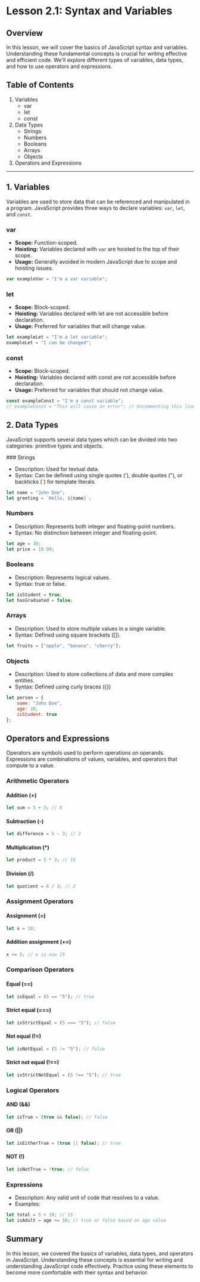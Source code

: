 # Lesson 2.1: Syntax and Variables

## Overview

In this lesson, we will cover the basics of JavaScript syntax and variables. Understanding these fundamental concepts is crucial for writing effective and efficient code. We'll explore different types of variables, data types, and how to use operators and expressions.

## Table of Contents
1. Variables
    - var
    - let
    - const
2. Data Types
    - Strings
    - Numbers
    - Booleans
    - Arrays
    - Objects
3. Operators and Expressions

---

## 1. Variables

Variables are used to store data that can be referenced and manipulated in a program. JavaScript provides three ways to declare variables: `var`, `let`, and `const`.

### var
- **Scope:** Function-scoped.
- **Hoisting:** Variables declared with `var` are hoisted to the top of their scope.
- **Usage:** Generally avoided in modern JavaScript due to scope and hoisting issues.

```javascript
var exampleVar = "I'm a var variable";
```

### let
- **Scope:** Block-scoped.
- **Hoisting:** Variables declared with let are not accessible before declaration.
- **Usage:** Preferred for variables that will change value.


```javascript
let exampleLet = "I'm a let variable";
exampleLet = "I can be changed";
```

### const
- **Scope:** Block-scoped.
- **Hoisting:** Variables declared with const are not accessible before declaration.
- **Usage:** Preferred for variables that should not change value.

```javascript
const exampleConst = "I'm a const variable";
// exampleConst = "This will cause an error"; // Uncommenting this line will throw an error
```

## 2. Data Types

JavaScript supports several data types which can be divided into two categories: primitive types and objects.

### Strings
- Description: Used for textual data.
- Syntax: Can be defined using single quotes ('), double quotes ("), or backticks (`) for template literals.

```javascript
let name = "John Doe";
let greeting = `Hello, ${name}`;
```

### Numbers
- Description: Represents both integer and floating-point numbers.
- Syntax: No distinction between integer and floating-point.

```javascript
let age = 30;
let price = 19.99;
```

### Booleans
- Description: Represents logical values.
- Syntax: true or false.

```javascript
let isStudent = true;
let hasGraduated = false;
```

### Arrays
- Description: Used to store multiple values in a single variable.
- Syntax: Defined using square brackets ([]).

```javascript
let fruits = ["apple", "banana", "cherry"];
```

### Objects
- Description: Used to store collections of data and more complex entities.
- Syntax: Defined using curly braces ({})

```javascript
let person = {
    name: "John Doe",
    age: 30,
    isStudent: true
};
```

## Operators and Expressions

Operators are symbols used to perform operations on operands. Expressions are combinations of values, variables, and operators that compute to a value.

### Arithmetic Operators

#### Addition (+)

```javascript
let sum = 5 + 3; // 8
```

#### Subtraction (-)

```javascript
let difference = 5 - 3; // 2
```

#### Multiplication (*)

```javascript
let product = 5 * 3; // 15
```

#### Division (/)

```javascript
let quotient = 6 / 3; // 2
```

### Assignment Operators

#### Assignment (=)

```javascript
let x = 10;
```

#### Addition assignment (+=)

```javascript
x += 5; // x is now 15
```

### Comparison Operators

#### Equal (==)

```javascript
let isEqual = (5 == "5"); // true
```

#### Strict equal (===)

```javascript
let isStrictEqual = (5 === "5"); // false
```

#### Not equal (!=)

```javascript
let isNotEqual = (5 != "5"); // false
```

#### Strict not equal (!==)

```javascript
let isStrictNotEqual = (5 !== "5"); // true
```

### Logical Operators

#### AND (&&)

```javascript
let isTrue = (true && false); // false
```

#### OR (||)

```javascript
let isEitherTrue = (true || false); // true
```

#### NOT (!)

```javascript
let isNotTrue = !true; // false
```

### Expressions

- Description: Any valid unit of code that resolves to a value.
- Examples:

```javascript
let total = 5 + 10; // 15
let isAdult = age >= 18; // true or false based on age value
```

## Summary
In this lesson, we covered the basics of variables, data types, and operators in JavaScript. Understanding these concepts is essential for writing and understanding JavaScript code effectively. Practice using these elements to become more comfortable with their syntax and behavior.
